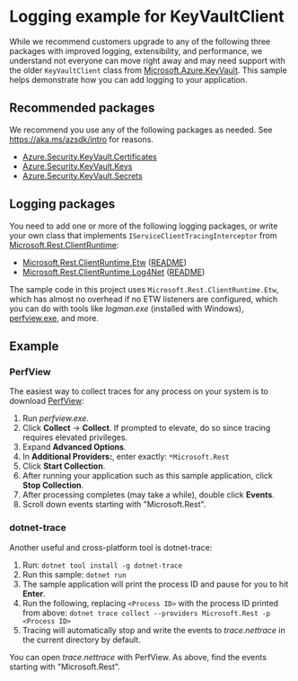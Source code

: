 # Logging example for KeyVaultClient

While we recommend customers upgrade to any of the following three packages with improved logging, extensibility, and performance, we understand not everyone can move right away and may need support with the older `KeyVaultClient` class from [Microsoft.Azure.KeyVault](https://www.nuget.org/packages/Microsoft.Azure.KeyVault/). This sample helps demonstrate how you can add logging to your application.

## Recommended packages

We recommend you use any of the following packages as needed. See <https://aka.ms/azsdk/intro> for reasons.

* [Azure.Security.KeyVault.Certificates](https://www.nuget.org/packages/Azure.Security.KeyVault.Certificates/)
* [Azure.Security.KeyVault.Keys](https://www.nuget.org/packages/Azure.Security.KeyVault.Keys/)
* [Azure.Security.KeyVault.Secrets](https://www.nuget.org/packages/Azure.Security.KeyVault.Secrets/)

## Logging packages

You need to add one or more of the following logging packages, or write your own class that implements `IServiceClientTracingInterceptor` from [Microsoft.Rest.ClientRuntime](https://www.nuget.org/packages/Microsoft.Rest.ClientRuntime/):

* [Microsoft.Rest.ClientRuntime.Etw](https://www.nuget.org/packages/Microsoft.Rest.ClientRuntime.Etw/) ([README](https://github.com/Azure/azure-sdk-for-net/blob/master/sdk/mgmtcommon/ClientRuntime.Etw/README.md))
* [Microsoft.Rest.ClientRuntime.Log4Net](https://www.nuget.org/packages/Microsoft.Rest.ClientRuntime.Log4Net/) ([README](https://github.com/Azure/azure-sdk-for-net/blob/master/sdk/mgmtcommon/ClientRuntime.Log4Net/README.md))

The sample code in this project uses `Microsoft.Rest.ClientRuntime.Etw`, which has almost no overhead if no ETW listeners are configured, which you can do with tools like *logman.exe* (installed with Windows), [perfview.exe](https://github.com/microsoft/perfview/), and more.

## Example

### PerfView

The easiest way to collect traces for any process on your system is to download [PerfView](https://github.com/microsoft/perfview/):

1. Run *perfview.exe*.
1. Click **Collect** -> **Collect**. If prompted to elevate, do so since tracing requires elevated privileges.
1. Expand **Advanced Options**.
1. In **Additional Providers:**, enter exactly: `*Microsoft.Rest`
1. Click **Start Collection**.
1. After running your application such as this sample application, click **Stop Collection**.
1. After processing completes (may take a while), double click **Events**.
1. Scroll down events starting with "Microsoft.Rest".

### dotnet-trace

Another useful and cross-platform tool is dotnet-trace:

1. Run: `dotnet tool install -g dotnet-trace`
1. Run this sample: `dotnet run`
1. The sample application will print the process ID and pause for you to hit **Enter**.
1. Run the following, replacing `<Process ID>` with the process ID printed from above: `dotnet trace collect --providers Microsoft.Rest -p <Process ID>`
1. Tracing will automatically stop and write the events to *trace.nettrace* in the current directory by default.

You can open *trace.nettrace* with PerfView. As above, find the events starting with "Microsoft.Rest".
